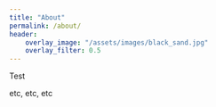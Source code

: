 ```yaml
---
title: "About"
permalink: /about/
header:
    overlay_image: "/assets/images/black_sand.jpg"
    overlay_filter: 0.5
---
```

Test

etc, etc, etc
